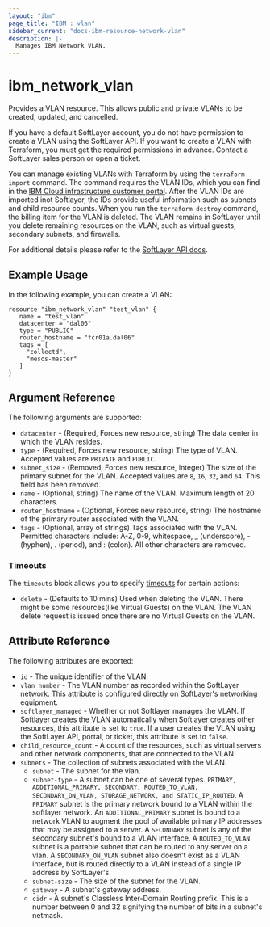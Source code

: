 ```yaml
---
layout: "ibm"
page_title: "IBM : vlan"
sidebar_current: "docs-ibm-resource-network-vlan"
description: |-
  Manages IBM Network VLAN.
---
```


# ibm\_network_vlan

Provides a VLAN resource. This allows public and private VLANs to be created, updated, and cancelled.

If you have a default SoftLayer account, you do not have permission to create a VLAN using the SoftLayer API. If you want to create a VLAN with Terraform, you must get the required permissions in advance. Contact a SoftLayer sales person or open a ticket.

You can manage existing VLANs with Terraform by using the `terraform import` command. The command requires the VLAN IDs, which you can find in the [IBM Cloud infrastructure customer portal](https://cloud.ibm.com/classic/network/vlans). After the VLAN IDs are imported inot Softlayer, the IDs provide useful information such as subnets and child resource counts. When you run the `terraform destroy` command, the billing item for the VLAN is deleted. The VLAN remains in SoftLayer until you delete remaining resources on the VLAN, such as virtual guests, secondary subnets, and firewalls.

For additional details please refer to the [SoftLayer API docs](http://sldn.softlayer.com/reference/datatypes/SoftLayer_Network_Vlan).

## Example Usage

In the following example, you can create a VLAN:

```hcl
resource "ibm_network_vlan" "test_vlan" {
   name = "test_vlan"
   datacenter = "dal06"
   type = "PUBLIC"
   router_hostname = "fcr01a.dal06"
   tags = [
     "collectd",
     "mesos-master"
   ]
}

```

## Argument Reference

The following arguments are supported:

* `datacenter` - (Required, Forces new resource, string) The data center in which the VLAN resides.
* `type` - (Required, Forces new resource, string) The type of VLAN. Accepted values are `PRIVATE` and `PUBLIC`.
* `subnet_size` - (Removed, Forces new resource, integer) The size of the primary subnet for the VLAN. Accepted values are `8`, `16`, `32`, and `64`. This field has been removed.
* `name` - (Optional, string) The name of the VLAN. Maximum length of 20 characters.
* `router_hostname` - (Optional, Forces new resource, string) The hostname of the primary router associated with the VLAN.
* `tags` - (Optional, array of strings) Tags associated with the VLAN. Permitted characters include: A-Z, 0-9, whitespace, _ (underscore), - (hyphen), . (period), and : (colon). All other characters are removed.

### Timeouts

The `timeouts` block allows you to specify [timeouts](https://www.terraform.io/docs/configuration/resources.html#timeouts) for certain actions:
* `delete` - (Defaults to 10 mins) Used when deleting the VLAN. There might be some resources(like Virtual Guests) on the VLAN. The VLAN delete request is issued once there are no Virtual Guests on the VLAN.

## Attribute Reference

The following attributes are exported:

* `id` - The unique identifier of the VLAN.
* `vlan_number` - The VLAN number as recorded within the SoftLayer network. This attribute is configured directly on SoftLayer's networking equipment.
* `softlayer_managed` - Whether or not Softlayer manages the VLAN. If Softlayer creates the VLAN automatically when Softlayer creates other resources, this attribute is set to `true`. If a user creates the VLAN using the SoftLayer API, portal, or ticket, this attribute is set to `false`.
* `child_resource_count` - A count of the resources, such as virtual servers and other network components, that are connected to the VLAN.
* `subnets` - The collection of subnets associated with the VLAN.
    * `subnet` - The subnet for the vlan.
    * `subnet-type` - A subnet can be one of several types. `PRIMARY, ADDITIONAL_PRIMARY, SECONDARY, ROUTED_TO_VLAN, SECONDARY_ON_VLAN, STORAGE_NETWORK, and STATIC_IP_ROUTED`. A `PRIMARY` subnet is the primary network bound to a VLAN within the softlayer network. An `ADDITIONAL_PRIMARY` subnet is bound to a network VLAN to augment the pool of available primary IP addresses that may be assigned to a server. A `SECONDARY` subnet is any of the secondary subnet's bound to a VLAN interface. A `ROUTED_TO_VLAN` subnet is a portable subnet that can be routed to any server on a vlan. A `SECONDARY_ON_VLAN` subnet also doesn't exist as a VLAN interface, but is routed directly to a VLAN instead of a single IP address by SoftLayer's.
    * `subnet-size` - The size of the subnet for the VLAN.
    * `gateway` - A subnet's gateway address.
    * `cidr` - A subnet's Classless Inter-Domain Routing prefix. This is a number between 0 and 32 signifying the number of bits in a subnet's netmask. 
